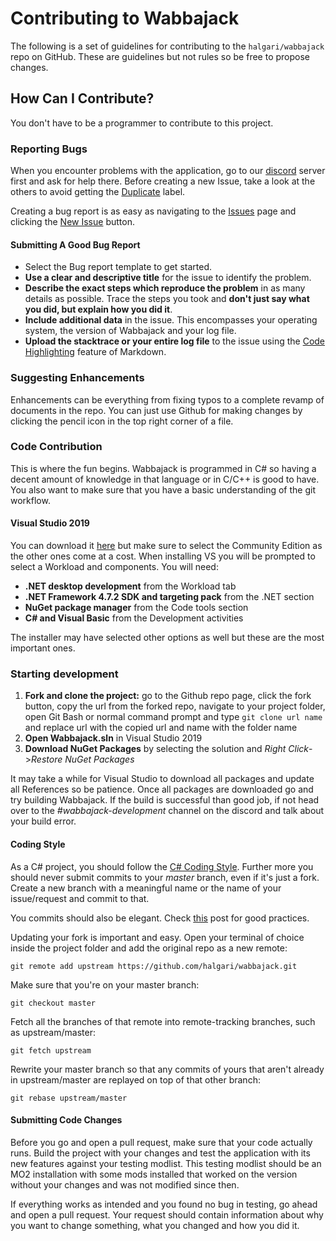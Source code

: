 # Contributing to Wabbajack

The following is a set of guidelines for contributing to the `halgari/wabbajack` repo on GitHub. These are guidelines but not rules so be free to propose changes.

## How Can I Contribute?

You don't have to be a programmer to contribute to this project.

### Reporting Bugs

When you encounter problems with the application, go to our [discord](https://discord.gg/zgbrkmA) server first and ask for help there. Before creating a new Issue, take a look at the others to avoid getting the [Duplicate](https://github.com/halgari/wabbajack/labels/duplicate) label.

Creating a bug report is as easy as navigating to the [Issues](https://github.com/halgari/wabbajack/issues) page and clicking the [New Issue](https://github.com/halgari/wabbajack/issues/new/choose) button.

#### Submitting A Good Bug Report

* Select the Bug report template to get started.
* **Use a clear and descriptive title** for the issue to identify the problem.
* **Describe the exact steps which reproduce the problem** in as many details as possible. Trace the steps you took and **don't just say what you did, but explain how you did it**.
* **Include additional data** in the issue. This encompasses your operating system, the version of Wabbajack and your log file.
* **Upload the stacktrace or your entire log file** to the issue using the [Code Highlighting](https://github.com/adam-p/markdown-here/wiki/Markdown-Cheatsheet#code) feature of Markdown.

### Suggesting Enhancements

Enhancements can be everything from fixing typos to a complete revamp of documents in the repo. You can just use Github for making changes by clicking the pencil icon in the top right corner of a file.

### Code Contribution

This is where the fun begins. Wabbajack is programmed in C# so having a decent amount of knowledge in that language or in C/C++ is good to have. You also want to make sure that you have a basic understanding of the git workflow.

#### Visual Studio 2019

You can download it [here](https://visualstudio.microsoft.com/vs/) but make sure to select the Community Edition as the other ones come at a cost. When installing VS you will be prompted to select a Workload and components. You will need:

* **.NET desktop development** from the Workload tab
* **.NET Framework 4.7.2 SDK and targeting pack** from the .NET section
* **NuGet package manager** from the Code tools section
* **C# and Visual Basic** from the Development activities

The installer may have selected other options as well but these are the most important ones.

### Starting development

1) **Fork and clone the project:** go to the Github repo page, click the fork button, copy the url from the forked repo, navigate to your project folder, open Git Bash or normal command prompt and type `git clone url name` and replace url with the copied url and name with the folder name
2) **Open Wabbajack.sln** in Visual Studio 2019
3) **Download NuGet Packages** by selecting the solution and *Right Click*->*Restore NuGet Packages*

It may take a while for Visual Studio to download all packages and update all References so be patience. Once all packages are downloaded go and try building Wabbajack. If the build is successful than good job, if not head over to the *#wabbajack-development* channel on the discord and talk about your build error.

#### Coding Style

As a  C# project, you should follow the [C# Coding Style](https://github.com/dotnet/corefx/blob/master/Documentation/coding-guidelines/coding-style.md). Further more you should never submit commits to your *master* branch, even if it's just a fork. Create a new branch with a meaningful name or the name of your issue/request and commit to that.

You commits should also be elegant. Check [this](https://github.com/git-for-windows/git/wiki/Good-commits) post for good practices.

Updating your fork is important and easy. Open your terminal of choice inside the project folder and add the original repo as a new remote:

`git remote add upstream https://github.com/halgari/wabbajack.git`

Make sure that you're on your master branch:

`git checkout master`

Fetch all the branches of that remote into remote-tracking branches, such as upstream/master:

`git fetch upstream`

Rewrite your master branch so that any commits of yours that
aren't already in upstream/master are replayed on top of that
other branch:

`git rebase upstream/master`

#### Submitting Code Changes

Before you go and open a pull request, make sure that your code actually runs. Build the project with your changes and test the application with its new features against your testing modlist. This testing modlist should be an MO2 installation with some mods installed that worked on the version without your changes and was not modified since then.

If everything works as intended and you found no bug in testing, go ahead and open a pull request. Your request should contain information about why you want to change something, what you changed and how you did it.

